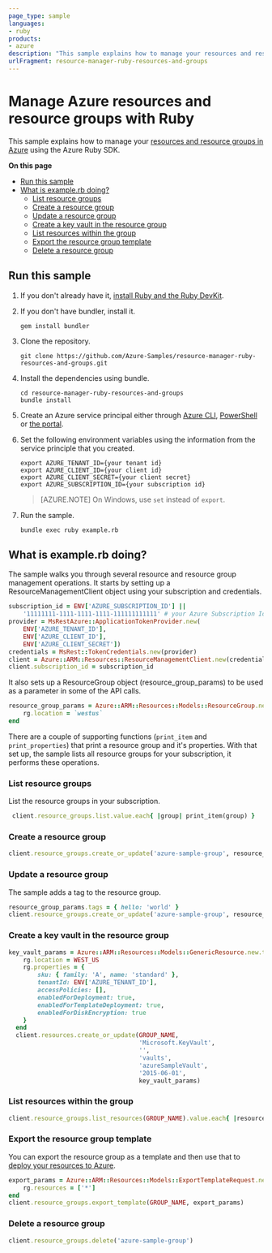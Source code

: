 ```yaml
---
page_type: sample
languages:
- ruby
products:
- azure
description: "This sample explains how to manage your resources and resource groups in Azure using the Azure Ruby SDK."
urlFragment: resource-manager-ruby-resources-and-groups
---
```


# Manage Azure resources and resource groups with Ruby

This sample explains how to manage your
[resources and resource groups in Azure](https://docs.microsoft.com/azure/azure-resource-manager/resource-group-overview#resource-groups)
using the Azure Ruby SDK.

**On this page**

- [Run this sample](#run)
- [What is example.rb doing?](#example)
    - [List resource groups](#list-groups)
    - [Create a resource group](#create-group)
    - [Update a resource group](#update-group)
    - [Create a key vault in the resource group](#create-resource)
    - [List resources within the group](#list-resources)
    - [Export the resource group template](#export)
    - [Delete a resource group](#delete-group)

<a id="run"></a>
## Run this sample

1. If you don't already have it, [install Ruby and the Ruby DevKit](https://www.ruby-lang.org/en/documentation/installation/).

1. If you don't have bundler, install it.

    ```
    gem install bundler
    ```

1. Clone the repository.

    ```
    git clone https://github.com/Azure-Samples/resource-manager-ruby-resources-and-groups.git
    ```

1. Install the dependencies using bundle.

    ```
    cd resource-manager-ruby-resources-and-groups
    bundle install
    ```

1. Create an Azure service principal either through
    [Azure CLI](https://azure.microsoft.com/documentation/articles/resource-group-authenticate-service-principal-cli/),
    [PowerShell](https://azure.microsoft.com/documentation/articles/resource-group-authenticate-service-principal/)
    or [the portal](https://azure.microsoft.com/documentation/articles/resource-group-create-service-principal-portal/).

1. Set the following environment variables using the information from the service principle that you created.

    ```
    export AZURE_TENANT_ID={your tenant id}
    export AZURE_CLIENT_ID={your client id}
    export AZURE_CLIENT_SECRET={your client secret}
    export AZURE_SUBSCRIPTION_ID={your subscription id}
    ```

    > [AZURE.NOTE] On Windows, use `set` instead of `export`.

1. Run the sample.

    ```
    bundle exec ruby example.rb
    ```

<a id="example"></a>
## What is example.rb doing?

The sample walks you through several resource and resource group management operations.
It starts by setting up a ResourceManagementClient object using your subscription and credentials.

```ruby
subscription_id = ENV['AZURE_SUBSCRIPTION_ID'] ||
    '11111111-1111-1111-1111-111111111111' # your Azure Subscription Id
provider = MsRestAzure::ApplicationTokenProvider.new(
    ENV['AZURE_TENANT_ID'],
    ENV['AZURE_CLIENT_ID'],
    ENV['AZURE_CLIENT_SECRET'])
credentials = MsRest::TokenCredentials.new(provider)
client = Azure::ARM::Resources::ResourceManagementClient.new(credentials)
client.subscription_id = subscription_id
```

It also sets up a ResourceGroup object (resource_group_params) to be used as a parameter in some of the API calls.

```ruby
resource_group_params = Azure::ARM::Resources::Models::ResourceGroup.new.tap do |rg|
    rg.location = `westus`
end
```

There are a couple of supporting functions (`print_item` and `print_properties`) that print a resource group and it's properties.
With that set up, the sample lists all resource groups for your subscription, it performs these operations.

<a id="list-groups"></a>
### List resource groups

List the resource groups in your subscription.

```ruby
 client.resource_groups.list.value.each{ |group| print_item(group) }
```

<a id="create-group"></a>
### Create a resource group

```ruby
client.resource_groups.create_or_update('azure-sample-group', resource_group_params)
```

<a id="update-group"></a>
### Update a resource group

The sample adds a tag to the resource group.

```ruby
resource_group_params.tags = { hello: 'world' }
client.resource_groups.create_or_update('azure-sample-group', resource_group_params)
```

<a id="create-resource"></a>
### Create a key vault in the resource group

```ruby
key_vault_params = Azure::ARM::Resources::Models::GenericResource.new.tap do |rg|
    rg.location = WEST_US
    rg.properties = {
        sku: { family: 'A', name: 'standard' },
        tenantId: ENV['AZURE_TENANT_ID'],
        accessPolicies: [],
        enabledForDeployment: true,
        enabledForTemplateDeployment: true,
        enabledForDiskEncryption: true
    }
  end
  client.resources.create_or_update(GROUP_NAME,
                                    'Microsoft.KeyVault',
                                    '',
                                    'vaults',
                                    'azureSampleVault',
                                    '2015-06-01',
                                    key_vault_params)
```

<a id="list-resources"></a>
### List resources within the group

```ruby
client.resource_groups.list_resources(GROUP_NAME).value.each{ |resource| print_item(resource) }
```

<a id="export"></a>
### Export the resource group template

You can export the resource group as a template and then use that
to [deploy your resources to Azure](https://azure.microsoft.com/documentation/samples/resource-manager-ruby-template-deployment/).

```ruby
export_params = Azure::ARM::Resources::Models::ExportTemplateRequest.new.tap do |rg|
    rg.resources = ['*']
end
client.resource_groups.export_template(GROUP_NAME, export_params)
```

<a id="delete-group"></a>
### Delete a resource group

```ruby
client.resource_groups.delete('azure-sample-group')
```
